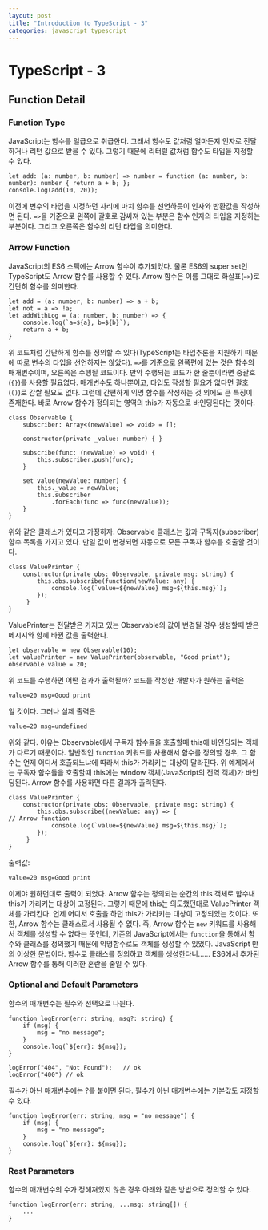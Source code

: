 ```yaml
---
layout: post
title: "Introduction to TypeScript - 3"
categories: javascript typescript
---
```


# TypeScript - 3

## Function Detail

### Function Type

JavaScript는 함수를 일급으로 취급한다. 그래서 함수도 값처럼 얼마든지 인자로 전달하거나 리턴 값으로 받을 수 있다. 그렇기 때문에 리터럴 값처럼 함수도 타입을 지정할 수 있다.

```
let add: (a: number, b: number) => number = function (a: number, b: number): number { return a + b; };
console.log(add(10, 20));
```

이전에 변수의 타입을 지정하던 자리에 마치 함수를 선언하듯이 인자와 반환값을 작성하면 된다. `=>`을 기준으로 왼쪽에 괄호로 감싸져 있는 부분은 함수 인자의 타입을 지정하는 부분이다. 그리고 오른쪽은 함수의 리턴 타입을 의미한다.

### Arrow Function

JavaScript의 ES6 스팩에는 Arrow 함수이 추가되었다. 물론 ES6의 super set인 TypeScript도 Arrow 함수를 사용할 수 있다. Arrow 함수은 이름 그대로 화살표(`=>`)로 간단히 함수를 의미한다.

```
let add = (a: number, b: number) => a + b;
let not = a => !a;
let addWithLog = (a: number, b: number) => {
    console.log(`a=${a}, b=${b}`);
    return a + b;
}
```

위 코드처럼 간단하게 함수를 정의할 수 있다(TypeScript는 타입추론을 지원하기 때문에 따로 변수의 타입을 선언하지는 않았다). `=>`를 기준으로 왼쪽편에 있는 것은 함수의 매개변수이며, 오른쪽은 수행될 코드이다. 만약 수행되는 코드가 한 줄뿐이라면 중괄호(`{}`)를 사용할 필요없다. 매개변수도 하나뿐이고, 타입도 작성할 필요가 없다면 괄호(`()`)로 감쌀 필요도 없다.
그런데 간편하게 익명 함수를 작성하는 것 외에도 큰 특징이 존재한다. 바로 Arrow 함수가 정의되는 영역의 this가 자동으로 바인딩된다는 것이다.

```
class Observable {
    subscriber: Array<(newValue) => void> = [];

    constructor(private _value: number) { }

    subscribe(func: (newValue) => void) {
        this.subscriber.push(func);
    }

    set value(newValue: number) {
        this._value = newValue;
        this.subscriber
            .forEach(func => func(newValue));
    }
}
```

위와 같은 클래스가 있다고 가정하자. Observable 클래스는 값과 구독자(subscriber) 함수 목록을 가지고 있다. 만일 값이 변경되면 자동으로 모든 구독자 함수를 호출할 것이다.

```
class ValuePrinter {
    constructor(private obs: Observable, private msg: string) {
        this.obs.subscribe(function(newValue: any) {
            console.log(`value=${newValue} msg=${this.msg}`);
        });
     }   
}
```

ValuePrinter는 전달받은 가지고 있는 Observable의 값이 변경될 경우 생성할때 받은 메시지와 함께 바뀐 값을 출력한다.

```
let observable = new Observable(10);
let valuePrinter = new ValuePrinter(observable, "Good print");
observable.value = 20;
```

위 코드를 수행하면 어떤 결과가 출력될까? 코드를 작성한 개발자가 원하는 출력은

```
value=20 msg=Good print
```

일 것이다. 그러나 실제 출력은

```
value=20 msg=undefined
```

위와 같다. 이유는 Observable에서 구독자 함수들을 호출할때 this에 바인딩되는 객체가 다르기 때문이다. 일반적인 `function` 키워드를 사용해서 함수를 정의할 경우, 그 함수는 언제 어디서 호출되느냐에 따라서 this가 가리키는 대상이 달라진다. 위 예제에서는 구독자 함수들을 호출할때 this에는 window 객체(JavaScript의 전역 객체)가 바인딩된다.
Arrow 함수를 사용하면 다른 결과가 출력된다.

```
class ValuePrinter {
    constructor(private obs: Observable, private msg: string) {
        this.obs.subscribe((newValue: any) => {                                   // Arrow function
            console.log(`value=${newValue} msg=${this.msg}`);
        });
     }   
}
```

출력값:

```
value=20 msg=Good print
```

이제야 원하던대로 출력이 되었다. Arrow 함수는 정의되는 순간의 this 객체로 함수내 this가 가리키는 대상이 고정된다. 그렇기 때문에 this는 의도했던대로 ValuePrinter 객체를 가리킨다. 언제 어디서 호출을 하던 this가 가리키는 대상이 고정되있는 것이다.
또한, Arrow 함수는 클래스로서 사용될 수 없다. 즉, Arrow 함수는 `new` 키워드를 사용해서 객체를 생성할 수 없다는 뜻인데, 기존의 JavaScript에서는 `function`을 통해서 함수와 클래스를 정의했기 때문에 익명함수로도 객체를 생성할 수 있었다. JavaScript 만의 이상한 문법이다. 함수로 클래스를 정의하고 객체를 생성한다니...... ES6에서 추가된 Arrow 함수를 통해 이러한 혼란을 줄일 수 있다.


### Optional and Default Parameters

함수의 매개변수는 필수와 선택으로 나뉜다.

```
function logError(err: string, msg?: string) {
    if (msg) {
        msg = "no message";
    }
    console.log(`${err}: ${msg});
}

logError("404", "Not Found");   // ok
logError("400") // ok
```

필수가 아닌 매개변수에는 ?를 붙이면 된다. 필수가 아닌 매개변수에는 기본값도 지정할 수 있다.

```
function logError(err: string, msg = "no message") {
    if (msg) {
        msg = "no message";
    }
    console.log(`${err}: ${msg});
}
```

### Rest Parameters

함수의 매개변수의 수가 정해져있지 않은 경우 아래와 같은 방법으로 정의할 수 있다.

```
function logError(err: string, ...msg: string[]) {
    ...
}
```
